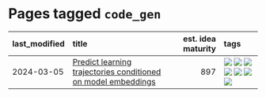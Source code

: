 # Pages tagged `code_gen`

|last_modified|title|est. idea maturity|tags
|:---|:---|---:|:---|
|2024-03-05|[Predict learning trajectories conditioned on model embeddings](../learning_traj_cond_pred.md)|897|[![](https://img.shields.io/badge/tag-code_gen-161a53)](../tags/code_gen.md) [![](https://img.shields.io/badge/tag-contrastive_learning-b3194)](../tags/contrastive_learning.md) [![](https://img.shields.io/badge/tag-experimental-496a1)](../tags/experimental.md) [![](https://img.shields.io/badge/tag-llm-0e5ec)](../tags/llm.md) [![](https://img.shields.io/badge/tag-open_ai-34720)](../tags/open_ai.md) [![](https://img.shields.io/badge/tag-open_source-1dc0d1)](../tags/open_source.md) [![](https://img.shields.io/badge/tag-public_good-dd597e)](../tags/public_good.md)|